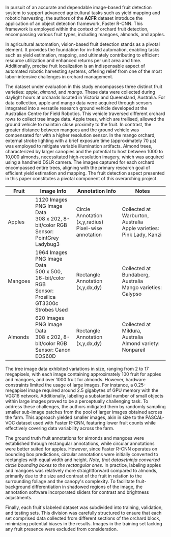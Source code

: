 In pursuit of an accurate and dependable image-based fruit detection system to support advanced agricultural tasks such as yield mapping and robotic harvesting, the authors of the **ACFR** dataset introduce the application of an object detection framework, Faster R-CNN. This framework is employed within the context of orchard fruit detection, encompassing various fruit types, including mangoes, almonds, and apples.

In agricultural automation, vision-based fruit detection stands as a pivotal element. It provides the foundation for in-field automation, enabling tasks such as yield estimation, mapping, and ultimately contributing to efficient resource utilization and enhanced returns per unit area and time. Additionally, precise fruit localization is an indispensable aspect of automated robotic harvesting systems, offering relief from one of the most labor-intensive challenges in orchard management.

The dataset under evaluation in this study encompasses three distinct fruit varieties: _apple_, _almond_, and _mango_. These data were collected during daylight hours at orchards located in Victoria and Queensland, Australia. For data collection, apple and mango data were acquired through sensors integrated into a versatile research ground vehicle developed at the Australian Centre for Field Robotics. This vehicle traversed different orchard rows to collect tree image data. Apple trees, which are trellised, allowed the ground vehicle to maintain close proximity to the fruit. In contrast, the greater distance between mangoes and the ground vehicle was compensated for with a higher resolution sensor. In the mango orchard, external strobe lighting with a brief exposure time (approximately 70 µs) was employed to mitigate variable illumination artifacts. Almond trees, characterized by larger canopies and the potential to host between 1000 to 10,000 almonds, necessitated high-resolution imagery, which was acquired using a handheld DSLR camera. The images captured for each orchard encompassed entire trees, aligning with the primary research goal of efficient yield estimation and mapping. The fruit detection aspect presented in this paper constitutes a pivotal component of this overarching project.

| Fruit   | Image Info                                                                                                    | Annotation Info                                          | Notes                                                                   |
| ------- | ------------------------------------------------------------------------------------------------------------- | -------------------------------------------------------- | ----------------------------------------------------------------------- |
| Apples  | 1120 Images<br/>PNG Image Data<br/>308 x 202, 8-bit/color RGB<br/>Sensor: PointGrey Ladybug3                  | Circle Annotation (x,y,radius)<br/>Pixel-wise annotation | Collected at Warburton, Australia<br/>Apple varieties: Pink Lady, Kanzi |
| Mangoes | 1964 Images<br/>PNG Image Data<br/>500 x 500, 16-bit/color RGB<br/>Sensor: Prosilica GT3300c<br/>Strobes Used | Rectangle Annotation (x,y,dx,dy)                         | Collected at Bundaberg, Australia<br/>Mango varieties: Calypso          |
| Almonds | 620 Images<br/>PNG Image Data<br/>308 x 202, 8-bit/color RGB<br/>Sensor: Canon EOS60D                         | Rectangle Annotation (x,y,dx,dy)                         | Collected at Mildura, Australia<br/>Almond variety: Nonpareil           |

The tree image data exhibited variations in size, ranging from 2 to 17 megapixels, with each image containing approximately 100 fruit for apples and mangoes, and over 1000 fruit for almonds. However, hardware constraints limited the usage of large images. For instance, a 0.25-megapixel image required around 2.5 gigabytes of GPU memory with the VGG16 network. Additionally, labeling a substantial number of small objects within large images proved to be a perceptually challenging task. To address these challenges, the authors mitigated them by randomly sampling smaller sub-image patches from the pool of larger images obtained across the farm. This approach yielded smaller images, akin in size to the PASCAL-VOC dataset used with Faster R-CNN, featuring lower fruit counts while effectively covering data variability across the farm.

The ground truth fruit annotations for almonds and mangoes were established through rectangular annotations, while circular annotations were better suited for apples. However, since Faster R-CNN operates on bounding box predictions, circular annotations were initially converted to rectangles with equal width and height. <i>Note, that datasetninja converted circle bounding boxes to the rectangular ones.</i> In practice, labeling apples and mangoes was relatively more straightforward compared to almonds, primarily due to the size and contrast of the fruit in relation to the surrounding foliage and the canopy's complexity. To facilitate fruit-background differentiation in shadowed regions of the image, the annotation software incorporated sliders for contrast and brightness adjustments.

Finally, each fruit's labeled dataset was subdivided into training, validation, and testing sets. This division was carefully structured to ensure that each set comprised data collected from different sections of the orchard block, minimizing potential biases in the results. Images in the training set lacking any fruit presence were excluded from consideration.
